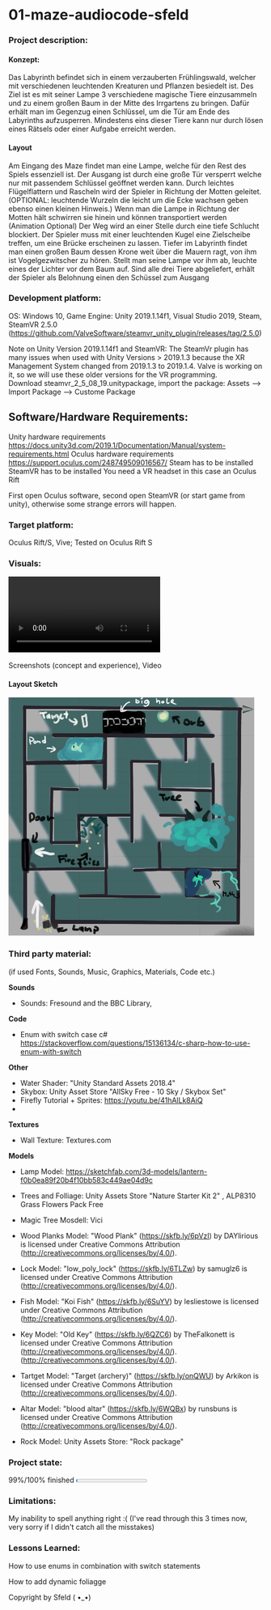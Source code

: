 # 01-maze-audiocode-sfeld

### Project description: 
#### Konzept: 
Das Labyrinth befindet sich in einem verzauberten Frühlingswald, welcher mit verschiedenen leuchtenden Kreaturen und Pflanzen besiedelt ist. Des Ziel ist es mit seiner Lampe 3 verschiedene magische Tiere einzusammeln und zu einem großen Baum in der Mitte des Irrgartens zu bringen. Dafür erhält man im Gegenzug einen Schlüssel, um die Tür am Ende des Labyrinths aufzusperren. Mindestens eins dieser Tiere kann nur durch lösen eines Rätsels oder einer Aufgabe erreicht werden.
#### Layout 
Am Eingang des Maze findet man eine Lampe, welche für den Rest des Spiels essenziell ist. Der Ausgang ist durch eine große Tür versperrt welche nur mit passendem Schlüssel geöffnet werden kann.
Durch leichtes Flügelflattern und Rascheln wird der Spieler in Richtung der Motten geleitet. (OPTIONAL: leuchtende Wurzeln die leicht um die Ecke wachsen geben ebenso einen kleinen Hinweis.) Wenn man die Lampe in Richtung der Motten hält schwirren sie hinein und können transportiert werden (Animation Optional)
Der Weg wird an einer Stelle durch eine tiefe Schlucht blockiert. Der Spieler muss mit einer leuchtenden Kugel eine Zielscheibe treffen, um eine Brücke erscheinen zu lassen.
Tiefer im Labyrinth findet man einen großen Baum dessen Krone weit über die Mauern ragt, von ihm ist Vogelgezwitscher zu hören. Stellt man seine Lampe vor ihm ab, leuchte eines der Lichter vor dem Baum auf.
Sind alle drei Tiere abgeliefert, erhält der Spieler als Belohnung einen den Schüssel zum Ausgang 


### Development platform: 
OS: Windows 10, Game Engine: Unity 2019.1.14f1, Visual Studio 2019, Steam,  
SteamVR 2.5.0 (https://github.com/ValveSoftware/steamvr_unity_plugin/releases/tag/2.5.0)

Note on Unity Version 2019.1.14f1 and SteamVR: The SteamVr plugin has many issues when used with Unity Versions > 2019.1.3 because the XR Management System changed from 2019.1.3 to 2019.1.4. Valve is working on it, so we will use these older versions for the VR programming.  
Download steamvr_2_5_08_19.unitypackage, import the package: Assets --> Import Package --> Custome Package

## Software/Hardware Requirements: 
Unity hardware requirements https://docs.unity3d.com/2019.1/Documentation/Manual/system-requirements.html 
Oculus hardware requirements https://support.oculus.com/248749509016567/
Steam has to be installed
SteamVR has to be installed
You need a VR headset in this case an Oculus Rift

First open Oculus software, second open SteamVR (or start game from unity), otherwise some strange errors will happen. 


### Target platform: 
Oculus Rift/S, Vive; 
Tested on Oculus Rift S

### Visuals: 
![PlayTest Video](https://github.com/4ahmnm2021-G3-G4/01-maze-audiocode-sfeld/blob/main/Playtest.mp4)


Screenshots (concept and experience), Video
#### Layout Sketch
![screenshot](https://github.com/4ahmnm2021-G3-G4/01-maze-audiocode-sfeld/blob/AudioSources/layout.png?raw=true)

### Third party material: 
(if used Fonts, Sounds, Music, Graphics, Materials, Code etc.)


**Sounds** 

 - Sounds: Fresound and the BBC Library,

**Code**

 - Enum with switch case c# https://stackoverflow.com/questions/15136134/c-sharp-how-to-use-enum-with-switch

**Other** 
 - Water Shader: "Unity Standard Assets 2018.4" 
 -   Skybox: Unity Asset Store "AllSky Free - 10 Sky / Skybox Set"
- Firefly Tutorial + Sprites: https://youtu.be/41hAlLk8AiQ
- 
**Textures** 
 - Wall Texture: Textures.com

**Models**
 - Lamp Model:  https://sketchfab.com/3d-models/lantern-f0b0ea89f20b4f10bb583c449ae04d9c
 - Trees and Folliage: Unity Assets Store "Nature Starter Kit 2" ,
   ALP8310 Grass Flowers Pack Free
 

 - Magic Tree Mosdell: Vici
 - Wood Planks Model: "Wood Plank" (https://skfb.ly/6pVzI) by DAYlirious is
   licensed under Creative Commons Attribution
   (http://creativecommons.org/licenses/by/4.0/).
 - Lock Model: "low_poly_lock" (https://skfb.ly/6TLZw) by samuglz6 is
   licensed under Creative Commons Attribution
   (http://creativecommons.org/licenses/by/4.0/).
 - Fish Model: "Koi Fish" (https://skfb.ly/6SuYV) by lesliestowe is
   licensed under Creative Commons Attribution
   (http://creativecommons.org/licenses/by/4.0/).
 - Key Model: "Old Key" (https://skfb.ly/6QZC6) by TheFalkonett is
   licensed under Creative Commons Attribution
   (http://creativecommons.org/licenses/by/4.0/).
   (http://creativecommons.org/licenses/by/4.0/).
 - Tartget Model: "Target (archery)" (https://skfb.ly/onQWU) by Arkikon
   is licensed under Creative Commons Attribution
   (http://creativecommons.org/licenses/by/4.0/).
 - Altar Model: "blood altar" (https://skfb.ly/6WQBx) by runsbuns is
   licensed under Creative Commons Attribution
   (http://creativecommons.org/licenses/by/4.0/).
 - Rock Model: Unity Assets Store: "Rock package"


### Project state: 
99%/100% finished
<progress max="100" value="2"></progress>

### Limitations: 
My inability to spell anything right :( 
(I've read through this 3 times now, very sorry if I didn't catch all the misstakes)

### Lessons Learned: 
How to use enums in combination with switch statements

How to add dynamic foliagge


Copyright by Sfeld ( •_•)
